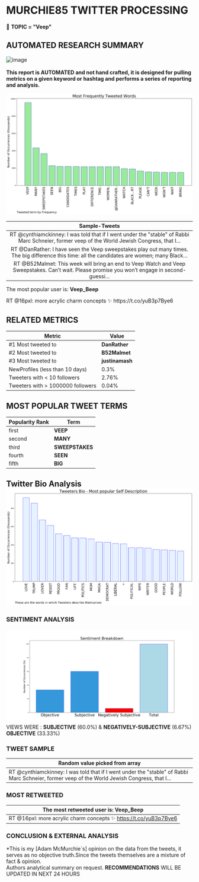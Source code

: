 # MURCHIE85 TWITTER PROCESSING 
&#x1F34E; **TOPIC = "Veep"**

## AUTOMATED RESEARCH SUMMARY

![image](https://marketingplatform.google.com/about/static/images/gmp/analytics-smb-benefit.jpg)
<br></br>
<b> This report is AUTOMATED and not hand crafted, it is designed for pulling metrics on a given keyword or hashtag and performs a series of reporting and analysis.</b>



![image](TWEETS.png)



|                **Sample-Tweets**        |
| :-------------: |
| RT @cynthiamckinney: I was told that if I went under the "stable" of Rabbi Marc Schneier, former veep of the World Jewish Congress, that I… |
| RT @DanRather: I have seen the Veep sweepstakes play out many times. The big difference this time: all the candidates are women; many Black… |
| RT @B52Malmet: This week will bring an end to Veep Watch and Veep Sweepstakes. Can’t wait. Please promise you won’t engage in second-guessi… |

The most popular user is: **Veep_Beep**
<div class="alert alert-block alert-danger"> RT @16pxl: more acrylic charm concepts ✨ https://t.co/yuB3p7Bye6</div>

## RELATED METRICS<br>
| Metric | Value |
| ------------- | ------------- |
| #1 Most tweeted to  | **DanRather** |
| #2 Most tweeted to  | **B52Malmet** |
| #3 Most tweeted to  | **justinamash** |
| NewProfiles (less than 10 days) | 0.3%  |
| Tweeters with < 10 followers  | 2.76%|
| Tweeters with > 1000000 followers  | 0.04%  |



## MOST POPULAR TWEET TERMS 


| Popularity Rank  | Term |
| ------------- | ------------- |
| first  | **VEEP**  |
| second  | **MANY**  |
| third  | **SWEEPSTAKES** |
| fourth  | **SEEN**  |
| fifth  | **BIG**  |


## Twitter Bio Analysis![image](BIO.png)
### SENTIMENT ANALYSIS
![image](sentiment.png)
VIEWS WERE : **SUBJECTIVE**  (60.0%) & **NEGATIVELY-SUBJECTIVE** (6.67%) **OBJECTIVE** (33.33%)

### TWEET SAMPLE 
| Random value picked from array |
| ------------- |
|RT @cynthiamckinney: I was told that if I went under the "stable" of Rabbi Marc Schneier, former veep of the World Jewish Congress, that I… |

### MOST RETWEETED 

| The most retweeted user is: **Veep_Beep**  |
| ------------- |
| RT @16pxl: more acrylic charm concepts ✨ https://t.co/yuB3p7Bye6 |

### CONCLUSION & EXTERNAL ANALYSIS

*This is my [Adam McMurchie`s] opinion on the data from the tweets, it serves as no objective truth.Since the tweets themselves are a mixture of fact & opinion.<br>
Authors analytical summary on request.
**RECOMMENDATIONS** WILL BE UPDATED IN NEXT  24 HOURS <br>
